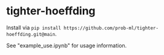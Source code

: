 # tighter-hoeffding

Install via `pip install https://github.com/prob-ml/tighter-hoeffding.git@main`.

See "example_use.ipynb" for usage information.